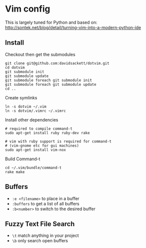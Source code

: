 # Vim config

This is largely tuned for Python and based on:
http://sontek.net/blog/detail/turning-vim-into-a-modern-python-ide

## Install

Checkout then get the submodules

    git clone git@github.com:davidsackett/dotvim.git
    cd dotvim
    git submodule init
    git submodule update
    git submodule foreach git submodule init
    git submodule foreach git submodule update
    cd ..

Create symlinks

    ln -s dotvim ~/.vim 
    ln -s dotvim/.vimrc ~/.vimrc

Install other dependencies

    # required to compile command-t
    sudo apt-get install ruby ruby-dev rake

    # vim with ruby support is required for command-t
    # (vim-gnome etc for gui machines)
    sudo apt-get install vim-nox

Build Command-t

    cd ~/.vim/bundle/command-t
    rake make

## Buffers

* `:e <filename>` to place in a buffer
* `:buffers` to get a list of all buffers
* `:b<number>` to switch to the desired buffer

## Fuzzy Text File Search

* `\t` match anything in your project
* `\b` only search open buffers
